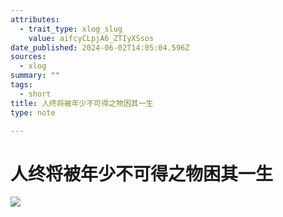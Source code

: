 ```yaml
---
attributes:
  - trait_type: xlog_slug
    value: aifcyCLpjA6_ZTIyXSsos
date_published: 2024-06-02T14:05:04.596Z
sources:
  - xlog
summary: ""
tags:
  - short
title: 人终将被年少不可得之物困其一生
type: note

---
```


# 人终将被年少不可得之物困其一生



![](./attachments/QmVP1A4vrCNfuJeaa61afSJkQfVouhwmx63PR58b4FwXY5)